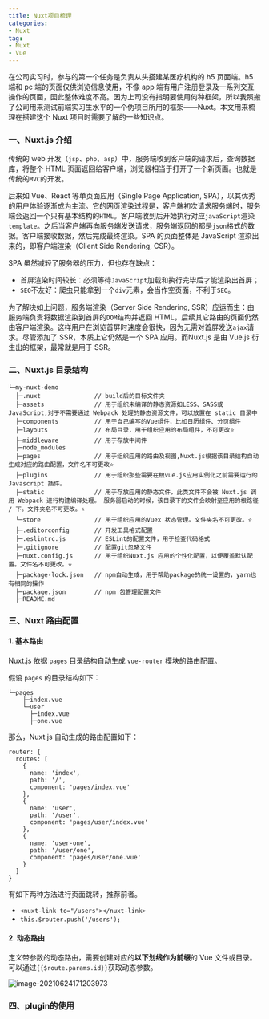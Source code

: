```yaml
---
title: Nuxt项目梳理
categories: 
- Nuxt
tag: 
- Nuxt
- Vue
---
```


在公司实习时，参与的第一个任务是负责从头搭建某医疗机构的 h5 页面端。h5 端和 pc 端的页面仅供浏览信息使用，不像 app 端有用户注册登录及一系列交互操作的页面，因此整体难度不高。因为上司没有指明要使用何种框架，所以我照搬了公司用来测试前端实习生水平的一个伪项目所用的框架——Nuxt。本文用来梳理在搭建这个 Nuxt 项目时需要了解的一些知识点。<!--more-->

### 一、Nuxt.js 介绍

传统的 web 开发（`jsp`、`php`、`asp`）中，服务端收到客户端的请求后，查询数据库，将整个 HTML 页面返回给客户端，浏览器相当于打开了一个新页面。也就是传统的`MVC`的开发。

后来如 Vue、React 等单页面应用（Single Page Application, SPA），以其优秀的用户体验逐渐成为主流。它的网页渲染过程是，客户端初次请求服务端时，服务端会返回一个只有基本结构的`HTML`。客户端收到后开始执行对应`javaScript`渲染`template`。之后当客户端再向服务端发送请求，服务端返回的都是`json`格式的数据。客户端接收数据，然后完成最终渲染。SPA 的页面整体是 JavaScript 渲染出来的，即客户端渲染（Client Side Rendering, CSR）。

SPA 虽然减轻了服务器的压力，但也存在缺点：

- 首屏渲染时间较长：必须等待`JavaScript`加载和执行完毕后才能渲染出首屏；
- `SEO`不友好：爬虫只能拿到一个`div`元素，会当作空页面，不利于`SEO`。

为了解决如上问题，服务端渲染（Server Side Rendering, SSR）应运而生：由服务端负责将数据渲染到首屏的`DOM`结构并返回 HTML，后续其它路由的页面仍然由客户端渲染。这样用户在浏览首屏时速度会很快，因为无需对首屏发送`ajax`请求。尽管添加了 SSR，本质上它仍然是一个 SPA 应用。而Nuxt.js 是由 Vue.js 衍生出的框架，最常就是用于 SSR。

### 二、Nuxt.js 目录结构

```
└─my-nuxt-demo
  ├─.nuxt               // build后的目标文件夹
  ├─assets              // 用于组织未编译的静态资源如LESS、SASS或JavaScript,对于不需要通过 Webpack 处理的静态资源文件，可以放置在 static 目录中
  ├─components          // 用于自己编写的Vue组件，比如日历组件、分页组件
  ├─layouts             // 布局目录，用于组织应用的布局组件，不可更改⭐
  ├─middleware          // 用于存放中间件
  ├─node_modules
  ├─pages               // 用于组织应用的路由及视图,Nuxt.js根据该目录结构自动生成对应的路由配置，文件名不可更改⭐
  ├─plugins             // 用于组织那些需要在根vue.js应用实例化之前需要运行的 Javascript 插件。
  ├─static              // 用于存放应用的静态文件，此类文件不会被 Nuxt.js 调用 Webpack 进行构建编译处理。 服务器启动的时候，该目录下的文件会映射至应用的根路径 / 下。文件夹名不可更改。⭐
  └─store               // 用于组织应用的Vuex 状态管理。文件夹名不可更改。⭐
  ├─.editorconfig       // 开发工具格式配置
  ├─.eslintrc.js        // ESLint的配置文件，用于检查代码格式
  ├─.gitignore          // 配置git忽略文件
  ├─nuxt.config.js      // 用于组织Nuxt.js 应用的个性化配置，以便覆盖默认配置。文件名不可更改。⭐
  ├─package-lock.json   // npm自动生成，用于帮助package的统一设置的，yarn也有相同的操作
  ├─package.json        // npm 包管理配置文件
  ├─README.md
```

### 三、Nuxt 路由配置

#### 1. 基本路由

Nuxt.js 依据 `pages` 目录结构自动生成 `vue-router` 模块的路由配置。

假设 `pages` 的目录结构如下：

```
└─pages
    ├─index.vue
    └─user
      ├─index.vue
      ├─one.vue
```

那么，Nuxt.js 自动生成的路由配置如下：

```
router: {
  routes: [
    {
      name: 'index',
      path: '/',
      component: 'pages/index.vue'
    },
    {
      name: 'user',
      path: '/user',
      component: 'pages/user/index.vue'
    },
    {
      name: 'user-one',
      path: '/user/one',
      component: 'pages/user/one.vue'
    }
  ]
}
```

有如下两种方法进行页面跳转，推荐前者。

- `<nuxt-link to="/users"></nuxt-link>`
- `this.$router.push('/users');`

#### 2. 动态路由

定义带参数的动态路由，需要创建对应的**以下划线作为前缀**的 Vue 文件或目录。可以通过`{{$route.params.id}}`获取动态参数。

![image-20210624171203973](https://cdn.jsdelivr.net/gh/baimohui/FigureBed/img/20210624171212.png)

### 四、plugin的使用

